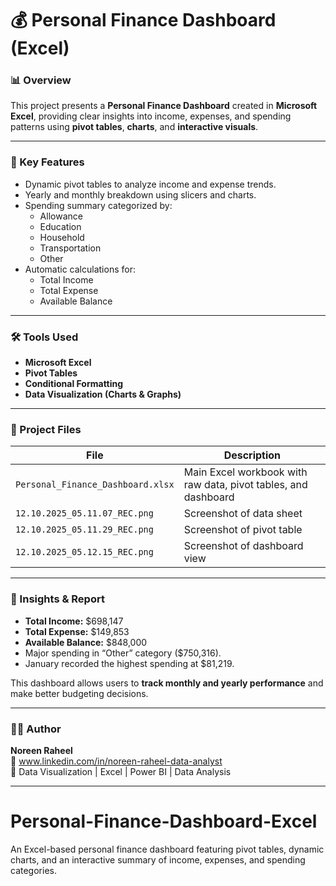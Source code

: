 # 💰 Personal Finance Dashboard (Excel)

### 📊 Overview
This project presents a **Personal Finance Dashboard** created in **Microsoft Excel**, providing clear insights into income, expenses, and spending patterns using **pivot tables**, **charts**, and **interactive visuals**.

---

### 🧠 Key Features
- Dynamic pivot tables to analyze income and expense trends.
- Yearly and monthly breakdown using slicers and charts.
- Spending summary categorized by:
  - Allowance
  - Education
  - Household
  - Transportation
  - Other
- Automatic calculations for:
  - Total Income
  - Total Expense
  - Available Balance

---

### 🛠️ Tools Used
- **Microsoft Excel**
- **Pivot Tables**
- **Conditional Formatting**
- **Data Visualization (Charts & Graphs)**

---

### 📂 Project Files
| File | Description |
|------|--------------|
| `Personal_Finance_Dashboard.xlsx` | Main Excel workbook with raw data, pivot tables, and dashboard |
| `12.10.2025_05.11.07_REC.png` | Screenshot of data sheet |
| `12.10.2025_05.11.29_REC.png` | Screenshot of pivot table |
| `12.10.2025_05.12.15_REC.png` | Screenshot of dashboard view |

---

### 🧩 Insights & Report
- **Total Income:** $698,147  
- **Total Expense:** $149,853  
- **Available Balance:** $848,000  
- Major spending in “Other” category ($750,316).  
- January recorded the highest spending at $81,219.  

This dashboard allows users to **track monthly and yearly performance** and make better budgeting decisions.

---

### 👩‍💻 Author
**Noreen Raheel**  
📧 www.linkedin.com/in/noreen-raheel-data-analyst  
💼 Data Visualization | Excel | Power BI | Data Analysis

---

# Personal-Finance-Dashboard-Excel
An Excel-based personal finance dashboard featuring pivot tables, dynamic charts, and an interactive summary of income, expenses, and spending categories.
